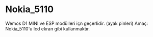 # Nokia_5110
Wemos D1 MINI ve ESP modülleri içn geçerlidir. (ayak pinleri)
Amaç: Nokia_5110'u lcd ekran gibi kullanmaktır.